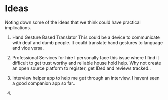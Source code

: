 # Ideas
Noting down some of the ideas that we think could have practical implications. 

1. Hand Gesture Based Translator
This could be a  device to communicate with deaf and dumb people. It could translate hand gestures to language and vice versa. 

2. Professional Services for hire
I personally face this issue where I find it difficult to get trust worthy and reliable house hold help. 
Why not create an open source platform to register, get IDed and reviews tracked.. 

3. Interview helper
app to help me get through an interview. I havent seen a good companion app so far.. 

4. 
